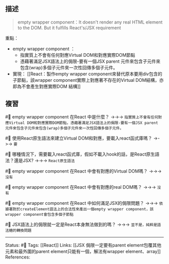 ## 描述

> empty wrapper component：It doesn't render any real HTML element to the DOM. But it fulfills React's/JSX requirement


重點：
- empty wrapper component ：
	- 指實質上不會有任何對應Virtual DOM和對應實際DOM節點
	- 憑藉著滿足JSX語法上的侷限-要有一個JSX parent 元件來包含子元件來包含(wrap)多個子元件來一次性回傳多個子元件。
- 實現：
[[React：製作empty wrapper component來替代原本要用div包含的子節點，該wrapper component實際上對應著不存在的Virtual DOM結構，亦即為不會產生對應實際DOM 結構]]

## 複習
#🧠 empty wrapper component 在React 中是什麼？ ->->-> `指實質上不會有任何對應Virtual DOM和對應實際DOM節點，憑藉著滿足JSX語法上的侷限-要有一個JSX parent 元件來包含子元件來包含(wrap)多個子元件來一次性回傳多個子元件。`
<!--SR:!2023-07-17,194,250-->

#🧠 使用React原生語法來建立Virtual DOM和對應，要載入react函式庫嗎？ ->->-> `要`
<!--SR:!2023-03-14,79,230-->

#🧠 哪種情況下，需要載入react函式庫，假如不載入hook的話，是React原生語法？還是JSX? ->->-> `React原生語法`
<!--SR:!2023-08-01,194,250-->

#🧠 empty wrapper component 在React 中會有對應的Virtual DOM嗎？ ->->-> `沒有`
<!--SR:!2023-07-17,194,250-->

#🧠 empty wrapper component 在React 中會有對應的real DOM嗎？ ->->-> `沒有`
<!--SR:!2023-07-17,194,250-->

#🧠 empty wrapper component 在React 中如何滿足JSX的侷限問題？ ->->-> `依據著對於createElement語法上的合法性來產出一個empty wrapper component，該wrapper component會包含多個子節點`
<!--SR:!2023-07-17,194,250-->

#🧠 JSX語法上的侷限就一定是React本身無法做到的嗎？ ->->-> `並不是，純粹是語法糖的轉換問題`
<!--SR:!2023-07-17,194,250-->

---
Status: #🌱 
Tags:
[[React]]
Links:
[[JSX 侷限一定要有parent element包覆其他元素和最外圍的parent element只能有一個，解法有wrapper element、array]]
References: